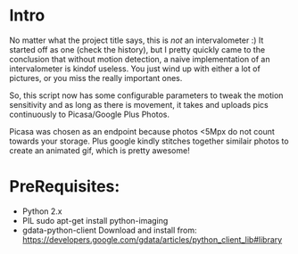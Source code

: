 Intro
======================

No matter what the project title says, this is *not* an intervalometer :)
It started off as one (check the history), but I pretty quickly came to the conclusion that without motion detection, a naive implementation of an intervalometer is kindof useless. You just wind up with either a lot of pictures, or you miss the really important ones.

So, this script now has some configurable parameters to tweak the motion sensitivity and as long as there is movement, it takes and uploads pics continuously to Picasa/Google Plus Photos.

Picasa was chosen as an endpoint because photos <5Mpx do not count towards your storage.
Plus google kindly stitches together similair photos to create an animated gif, which is pretty awesome!

PreRequisites:
======================


* Python 2.x
* PIL
    sudo apt-get install python-imaging
* gdata-python-client
    Download and install from: https://developers.google.com/gdata/articles/python_client_lib#library

